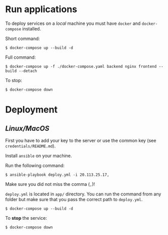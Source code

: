 # Run applications

To deploy services on a _local_ machine you must have `docker` and `docker-compose` installed.

Short command:

```
$ docker-compose up --build -d
```

Full command:

```
$ docker-compose up -f ./docker-compose.yaml backend nginx frontend --build --detach
```

To stop:

```
$ docker-compose down
```

# Deployment

## _Linux/MacOS_

First you have to add your key to the server or use the common key (see `credentials/README.md`).

Install `ansible` on your machine.

Run the following command:

```
$ ansible-playbook deploy.yml -i 20.113.25.17,
```

Make sure you did not miss the comma (`,`)!

`deploy.yml` is located in `app/` directory. You can run the command from any folder but make sure that you pass the correct path to `deploy.yml`.

```
$ docker-compose up --build -d
```

To **stop** the service:
```
$ docker-compose down
```
